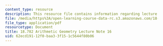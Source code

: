 ```yaml
---
content_type: resource
description: This resource file contains information regarding lecture 16.
file: /media/https%3A/open-learning-course-data-rc.s3.amazonaws.com/18-782-introduction-to-arithmetic-geometry-fall-2013/62ecd19112f0baa33f151c5644f80b06_MIT18_782F13_lec16.pdf
file_type: application/pdf
resourcetype: Document
title: 18.782 Arithmetic Geometry Lecture Note 16
uid: 62ecd191-12f0-baa3-3f15-1c5644f80b06
---
```

